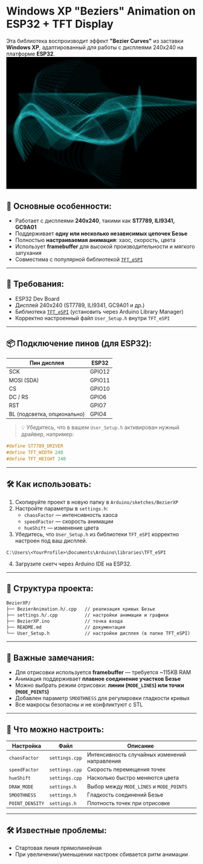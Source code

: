 # Windows XP "Beziers" Animation on ESP32 + TFT Display

Эта библиотека воспроизводит эффект **"Bezier Curves"** из заставки **Windows XP**, адаптированный для работы с дисплеями 240x240 на платформе **ESP32**.
![Bezier Curves](https://github.com/MouseZver/Arduino-Animations-BezierCurves/blob/master/ef7071d3313141e874125229eb309d4a.png?raw=true)
## 🎯 Основные особенности:

- Работает с дисплеями **240x240**, такими как **ST7789, ILI9341, GC9A01**
- Поддерживает **одну или несколько независимых цепочек Безье**
- Полностью **настраиваемая анимация**: хаос, скорость, цвета
- Использует **framebuffer** для высокой производительности и мягкого затухания
- Совместима с популярной библиотекой [`TFT_eSPI`](https://github.com/Bodmer/TFT_eSPI)

---

## 🧰 Требования:

- ESP32 Dev Board
- Дисплей 240x240 (ST7789, ILI9341, GC9A01 и др.)
- Библиотека [`TFT_eSPI`](https://github.com/Bodmer/TFT_eSPI) (установить через Arduino Library Manager)
- Корректно настроенный файл `User_Setup.h` внутри `TFT_eSPI`

---

## 📦 Подключение пинов (для ESP32):

| Пин дисплея | ESP32 |
|-------------|--------|
| SCK          | GPIO12 |
| MOSI (SDA)   | GPIO11 |
| CS           | GPIO10 |
| DC / RS      | GPIO6  |
| RST          | GPIO7  |
| BL (подсветка, опционально) | GPIO4 |

> 💡 Убедитесь, что в вашем `User_Setup.h` активирован нужный драйвер, например:
```cpp
#define ST7789_DRIVER
#define TFT_WIDTH 240
#define TFT_HEIGHT 240
```

---

## 🛠️ Как использовать:

1. Скопируйте проект в новую папку в `Arduino/sketches/BezierXP`
2. Настройте параметры в `settings.h`:
   - `chaosFactor` — интенсивность хаоса
   - `speedFactor` — скорость анимации
   - `hueShift` — изменение цвета
3. Убедитесь, что `User_Setup.h` из библиотеки `TFT_eSPI` корректно настроен под ваш дисплей.
```
C:\Users\<YourProfile>\Documents\Arduino\libraries\TFT_eSPI
```
4. Загрузите скетч через Arduino IDE на ESP32.

---

## 📂 Структура проекта:

```
BezierXP/
├── BezierAnimation.h/.cpp   // реализация кривых Безье
├── settings.h/.cpp          // настройки анимации и графики
├── BezierXP.ino             // точка входа
├── README.md                // документация
└── User_Setup.h             // настройки дисплея (в папке TFT_eSPI)
```

---

## 📌 Важные замечания:

- Для отрисовки используется **framebuffer** — требуется ~115KB RAM
- Анимация поддерживает **плавное соединение участков Безье**
- Можно выбрать режим отрисовки: **линии (`MODE_LINES`) или точки (`MODE_POINTS`)**
- Добавлен параметр `SMOOTHNESS` для регулировки гладкости кривых
- Все макросы безопасны и не конфликтуют с STL

---

## 🧪 Что можно настроить:

| Настройка            | Файл         | Описание                                      |
|----------------------|---------------|-----------------------------------------------|
| `chaosFactor`        | `settings.cpp`  | Интенсивность случайных изменений направления |
| `speedFactor`        | `settings.cpp`  | Скорость перемещения точек                    |
| `hueShift`           | `settings.cpp`  | Насколько быстро меняются цвета               |
| `DRAW_MODE`          | `settings.h`  | Выбор между `MODE_LINES` и `MODE_POINTS`     |
| `SMOOTHNESS`         | `settings.h`  | Гладкость соединений Безье                   |
| `POINT_DENSITY`      | `settings.h`  | Плотность точек при отрисовке                |

---

## 🛠️ Известные проблемы:
- Стартовая линия прямолинейная
- При увеличении/уменьшении настроек сбивается ритм анимации